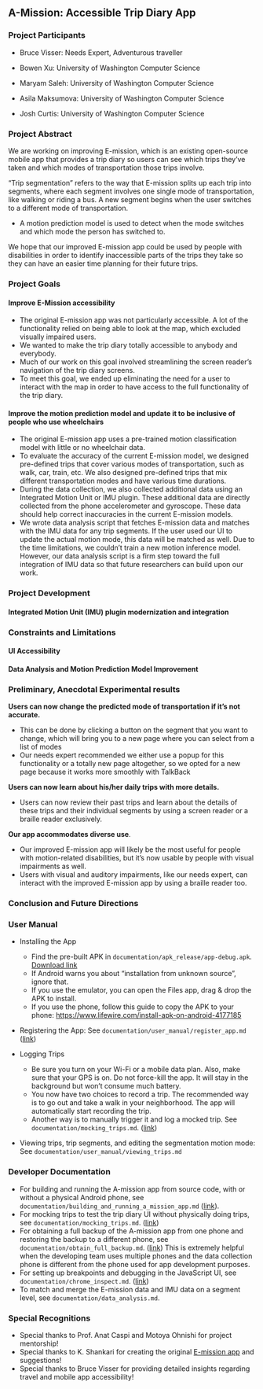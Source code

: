 ## A-Mission: Accessible Trip Diary App

### Project Participants

- Bruce Visser: Needs Expert, Adventurous traveller
- Bowen Xu: University of Washington Computer Science
- Maryam Saleh: University of Washington Computer Science

- Asila Maksumova: University of Washington Computer Science
- Josh Curtis: University of Washington Computer Science

### Project Abstract

We are working on improving E-mission, which is an existing open-source mobile app that provides a trip diary so users can see which trips they’ve taken and which modes of transportation those trips involve.

“Trip segmentation” refers to the way that E-mission splits up each trip into segments, where each segment involves one single mode of transportation, like walking or riding a bus. A new segment begins when the user switches to a different mode of transportation.

- A motion prediction model is used to detect when the mode switches and which mode the person has switched to. 

We hope that our improved E-mission app could be used by people with disabilities in order to identify inaccessible parts of the trips they take so they can have an easier time planning for their future trips. 

### Project Goals

#### Improve E-Mission accessibility

- The original E-mission app was not particularly accessible. A lot of the functionality relied on being able to look at the map, which excluded visually impaired users.
- We wanted to make the trip diary totally accessible to anybody and everybody.
- Much of our work on this goal involved streamlining the screen reader’s navigation of the trip diary screens. 
- To meet this goal, we ended up eliminating the need for a user to interact with the map in order to have access to the full functionality of the trip diary. 

#### Improve the motion prediction model and update it to be inclusive of people who use wheelchairs

- The original E-mission app uses a pre-trained motion classification model with little or no wheelchair data. 
- To evaluate the accuracy of the current E-mission model, we designed pre-defined trips that cover various modes of transportation, such as walk, car, train, etc. We also designed pre-defined trips that mix different transportation modes and have various time durations.
- During the data collection, we also collected additional data using an Integrated Motion Unit or IMU plugin. These additional data are directly collected from the phone accelerometer and gyroscope. These data should help correct inaccuracies in the current E-mission models.
- We wrote data analysis script that fetches E-mission data and matches with the IMU data for any trip segments. If the user used our UI to update the actual motion mode, this data will be matched as well. Due to the time limitations, we couldn’t train a new motion inference model. However, our data analysis script is a firm step toward the full integration of IMU data so that future researchers can build upon our work. 

### Project Development

#### Integrated Motion Unit (IMU) plugin modernization and integration

### Constraints and Limitations

#### UI Accessibility

#### Data Analysis and Motion Prediction Model Improvement

### Preliminary, Anecdotal Experimental results

**Users can now change the predicted mode of transportation if it’s not accurate.**

- This can be done by clicking a button on the segment that you want to change, which will bring you to a new page where you can select from a list of modes
- Our needs expert recommended we either use a popup for this functionality or a totally new page altogether, so we opted for a new page because it works more smoothly with TalkBack

**Users can now learn about his/her daily trips with more details.** 

- Users can now review their past trips and learn about the details of these trips and their individual segments by using a screen reader or a braille reader exclusively. 

 **Our app accommodates diverse use**.

- Our improved E-mission app will likely be the most useful for people with motion-related disabilities, but it’s now usable by people with visual impairments as well. 
- Users with visual and auditory impairments, like our needs expert, can interact with the improved E-mission app by using a braille reader too.

### Conclusion and Future Directions

### User Manual

- Installing the App
  - Find the pre-built APK in `documentation/apk_release/app-debug.apk`. [Download link](https://github.com/CSE482Winter2021/NameN0tF0und/raw/main/documentation/apk_release/app-debug.apk)
  - If Android warns you about “installation from unknown source”, ignore that.
  - If you use the emulator, you can open the Files app, drag & drop the APK to install. 
  - If you use the phone, follow this guide to copy the APK to your phone: https://www.lifewire.com/install-apk-on-android-4177185 

- Registering the App: See `documentation/user_manual/register_app.md`  ([link](https://github.com/CSE482Winter2021/NameN0tF0und/blob/main/documentation/user_manual/register_app.md))

- Logging Trips
  - Be sure you turn on your Wi-Fi or a mobile data plan. Also, make sure that your GPS is on. Do not force-kill the app. It will stay in the background but won’t consume much battery. 
  - You now have two choices to record a trip. The recommended way is to go out and take a walk in your neighborhood. The app will automatically start recording the trip. 
  - Another way is to manually trigger it and log a mocked trip.  See `documentation/mocking_trips.md`. ([link](https://github.com/CSE482Winter2021/NameN0tF0und/blob/main/documentation/mocking_trips.md))

- Viewing trips, trip segments, and editing the segmentation motion mode: See `documentation/user_manual/viewing_trips.md` 

### Developer Documentation

- For building and running the A-mission app from source code, with or without a physical Android phone, see `documentation/building_and_running_a_mission_app.md` ([link](https://github.com/CSE482Winter2021/NameN0tF0und/blob/main/documentation/building_and_running_a_mission_app.md)). 
- For mocking trips to test the trip diary UI without physically doing trips, see `documentation/mocking_trips.md`. ([link](https://github.com/CSE482Winter2021/NameN0tF0und/blob/main/documentation/mocking_trips.md))
- For obtaining a full backup of the A-mission app from one phone and restoring the backup to a different phone, see `documentation/obtain_full_backup.md`. ([link](https://github.com/CSE482Winter2021/NameN0tF0und/blob/main/documentation/obtain_full_backup.md)) This is extremely helpful when the developing team uses multiple phones and the data collection phone is different from the phone used for app development purposes. 
- For setting up breakpoints and debugging in the JavaScript UI, see `documentation/chrome_inspect.md`. ([link](https://github.com/CSE482Winter2021/NameN0tF0und/blob/main/documentation/chrome_inspect.md))
- To match and merge the E-mission data and IMU data on a segment level, see  `documentation/data_analysis.md`.

### Special Recognitions

- Special thanks to Prof. Anat Caspi and Motoya Ohnishi for project mentorship!
- Special thanks to K. Shankari for creating the original [E-mission app](https://github.com/e-mission/e-mission-phone/) and suggestions! 
- Special thanks to Bruce Visser for providing detailed insights regarding travel and mobile app accessibility!

